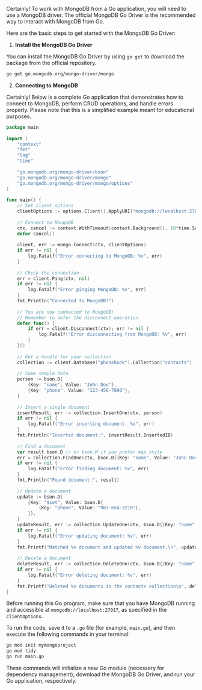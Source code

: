 Certainly! To work with MongoDB from a Go application, you will need to use a MongoDB driver. The official MongoDB Go Driver is the recommended way to interact with MongoDB from Go.  
   
Here are the basic steps to get started with the MongoDB Go Driver:  
   
1. **Install the MongoDB Go Driver**  
   
You can install the MongoDB Go Driver by using `go get` to download the package from the official repository.  
   
```sh  
go get go.mongodb.org/mongo-driver/mongo  
```  
   
2. **Connecting to MongoDB**  
   
Certainly! Below is a complete Go application that demonstrates how to connect to MongoDB, perform CRUD operations, and handle errors properly. Please note that this is a simplified example meant for educational purposes.  
   
```go  
package main  
   
import (  
	"context"  
	"fmt"  
	"log"  
	"time"  
  
	"go.mongodb.org/mongo-driver/bson"  
	"go.mongodb.org/mongo-driver/mongo"  
	"go.mongodb.org/mongo-driver/mongo/options"  
)  
   
func main() {  
	// Set client options  
	clientOptions := options.Client().ApplyURI("mongodb://localhost:27017")  
  
	// Connect to MongoDB  
	ctx, cancel := context.WithTimeout(context.Background(), 10*time.Second)  
	defer cancel()  
  
	client, err := mongo.Connect(ctx, clientOptions)  
	if err != nil {  
		log.Fatalf("Error connecting to MongoDB: %v", err)  
	}  
  
	// Check the connection  
	err = client.Ping(ctx, nil)  
	if err != nil {  
		log.Fatalf("Error pinging MongoDB: %v", err)  
	}  
	fmt.Println("Connected to MongoDB!")  
  
	// You are now connected to MongoDB!  
	// Remember to defer the disconnect operation  
	defer func() {  
		if err = client.Disconnect(ctx); err != nil {  
			log.Fatalf("Error disconnecting from MongoDB: %v", err)  
		}  
	}()  
  
	// Get a handle for your collection  
	collection := client.Database("phonebook").Collection("contacts")  
  
	// Some sample data  
	person := bson.D{  
		{Key: "name", Value: "John Doe"},  
		{Key: "phone", Value: "123-456-7890"},  
	}  
  
	// Insert a single document  
	insertResult, err := collection.InsertOne(ctx, person)  
	if err != nil {  
		log.Fatalf("Error inserting document: %v", err)  
	}  
	fmt.Println("Inserted document:", insertResult.InsertedID)  
  
	// Find a document  
	var result bson.D // or bson.M if you prefer map style  
	err = collection.FindOne(ctx, bson.D{{Key: "name", Value: "John Doe"}}).Decode(&result)  
	if err != nil {  
		log.Fatalf("Error finding document: %v", err)  
	}  
	fmt.Println("Found document:", result)  
  
	// Update a document  
	update := bson.D{  
		{Key: "$set", Value: bson.D{  
			{Key: "phone", Value: "987-654-3210"},  
		}},  
	}  
	updateResult, err := collection.UpdateOne(ctx, bson.D{{Key: "name", Value: "John Doe"}}, update)  
	if err != nil {  
		log.Fatalf("Error updating document: %v", err)  
	}  
	fmt.Printf("Matched %v document and updated %v document.\n", updateResult.MatchedCount, updateResult.ModifiedCount)  
  
	// Delete a document  
	deleteResult, err := collection.DeleteOne(ctx, bson.D{{Key: "name", Value: "John Doe"}})  
	if err != nil {  
		log.Fatalf("Error deleting document: %v", err)  
	}  
	fmt.Printf("Deleted %v documents in the contacts collection\n", deleteResult.DeletedCount)  
}  
```  
   
Before running this Go program, make sure that you have MongoDB running and accessible at `mongodb://localhost:27017`, as specified in the `clientOptions`.  
   
To run the code, save it to a `.go` file (for example, `main.go`), and then execute the following commands in your terminal:  
   
```sh  
go mod init mymongoproject  
go mod tidy  
go run main.go  
```  
   
These commands will initialize a new Go module (necessary for dependency management), download the MongoDB Go Driver, and run your Go application, respectively.